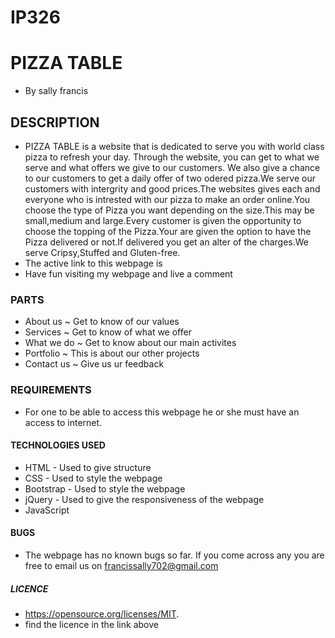 # IP326
# PIZZA TABLE
* By sally francis
## DESCRIPTION
* PIZZA TABLE is a website that is dedicated to serve you with world class pizza to refresh your day. Through the website, you can get to what we serve and what offers we give to our customers. We also give  a chance to our customers to get a daily offer of two odered pizza.We serve our customers with intergrity and good prices.The websites gives each and everyone  who is intrested with our pizza to make an order online.You choose the type of Pizza you want depending on the size.This may be small,medium and large.Every customer is given the opportunity to choose the topping of the Pizza.Your are given the option to have the Pizza delivered or not.If delivered you get an alter of the charges.We serve Cripsy,Stuffed and Gluten-free.
* The active link to this webpage is 
* Have fun visiting my webpage and live a comment
### PARTS
  * About us ~ Get to know of our values
  * Services ~ Get to know of what we offer
  * What we do ~ Get to know about our main activites
  * Portfolio ~ This is about our other projects
  * Contact us ~ Give us ur feedback
### REQUIREMENTS
* For one to be able to access this webpage he or she must have an access to internet.
#### TECHNOLOGIES USED
 * HTML - Used to give structure
 * CSS - Used to style the webpage
 * Bootstrap - Used to style the webpage
 * jQuery - Used to give the responsiveness of the webpage
 * JavaScript
#### BUGS
* The webpage has no known bugs so far. If you come across any you are free to email us on francissally702@gmail.com
##### LICENCE
* https://opensource.org/licenses/MIT.
* find the licence in the link above
